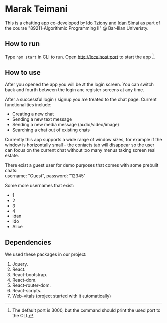 # Marak Teimani
This is a chatting app co-developed by [Ido Tziony](https://github.com/ghsumhubh) and [Idan Simai](https://github.com/idansi98) as part of the course "89211-Algorithmic Programming II" @ Bar-Illan Univeristy.


## How to run  
Type `npm start` in CLI to run.
Open [http://localhost:port](http://localhost:3000) to start the app [^1].


## How to use  
After you opened the app you will be at the login screen. You can switch back and fourth between the login and register screens at any time. 

After a successful login / signup you are treated to the chat page. Current functionalities include:
- Creating a new chat
- Sending a new text message
- Sending a new media message (audio/video/image)
- Searching a chat out of existing chats  

Currently this app supports a wide range of window sizes, for example if the window is horizontally small - the contacts tab will disappear so the user can focus on the current chat without too many menus taking screen real estate.

There exist a guest user for demo purposes that comes with some prebuilt chats:  
username: "Guest", password: "12345"    

Some more usernames that exist:
- 1
- 2
- 3
- 4
- Idan
- Ido
- Alice


## Dependencies  
We used these packages in our project:  
1.  Jquery.  
2.  React. 
3.  React-bootstrap.  
4.  React-dom.  
5.  React-router-dom.  
6.  React-scripts.   
7.  Web-vitals (project started with it automatically)  


[^1]: The default port is 3000, but the command should print the used port to the CLI.
